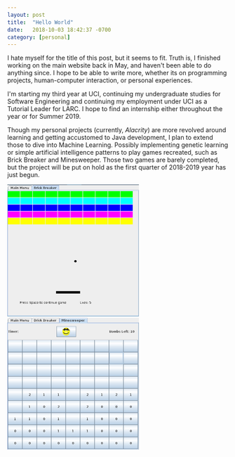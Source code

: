 ```yaml
---
layout: post
title:  "Hello World"
date:   2018-10-03 18:42:37 -0700
category: [personal]
---
```


I hate myself for the title of this post, but it seems to fit. Truth is, I finished working on the main website back in May, and haven't been able to do anything since. I hope to be able to write more, whether its on programming projects, human-computer interaction, or personal experiences.

<!--more-->

I'm starting my third year at UCI, continuing my undergraduate studies for Software Engineering and continuing my employment under UCI as a Tutorial Leader for LARC. I hope to find an internship either throughout the year or for Summer 2019.

Though my personal projects (currently, _Alacrity_) are more revolved around learning and getting accustomed to Java development, I plan to extend those to dive into Machine Learning. Possibly implementing genetic learning or simple artificial intelligence patterns to play games recreated, such as Brick Breaker and Minesweeper. Those two games are barely completed, but the project will be put on hold as the first quarter of 2018-2019 year has just begun.


<img src="/assets/img/breaker_0.png" width="300" height="300" />
<img src="/assets/img/minesweeper_0.png" width="300" height="300" />